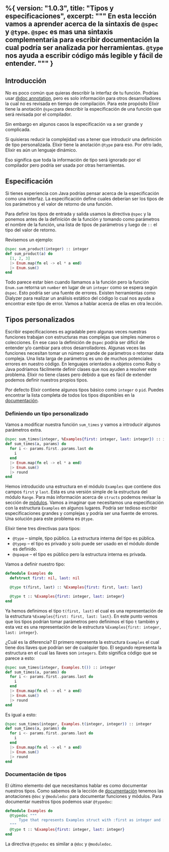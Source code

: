 %{
  version: "1.0.3",
  title: "Tipos y especificaciones",
  excerpt: """
  En esta lección vamos a aprender acerca de la sintaxis de `@spec` y `@type`.
`@spec` es mas una sintaxis complementaria para escribir documentación la cual podría ser analizada por herramientas.
`@type` nos ayuda a escribir código más legible y fácil de entender.
  """
}
---

## Introducción

No es poco común que quieras describir la interfaz de tu función.
Podrías usar [@doc annotation](../../basics/documentation), pero es solo información para otros desarrolladores la cual no es revisada en tiempo de compilación.
Para este propósito Elixir tiene la anotación `@spec`para describir la especificación de una función que será revisada por el compilador.

Sin embargo en algunos casos la especificación va a ser grande y complicada.

Si quisieras reducir la complejidad vas a tener que introducir una definición de tipo personalizada.
Elixir tiene la anotación `@type` para eso.
Por otro lado, Elixir es aún un lenguaje dinámico.

Eso significa que toda la información de tipo será ignorado por el compilador pero podría ser usada por otras herramientas.

## Especificación

Si tienes experiencia con Java podrías pensar acerca de la especificación como una interfaz.
La especificación define cuales deberían ser los tipos de los parámetros y el valor de retorno de una función.

Para definir los tipos de entrada y salida usamos la directiva `@spec` y la ponemos antes de la definición de la función y tomando como parámetros el nombre de la función, una lista de tipos de parámetros y luego de `::` el tipo del valor de retorno.

Revisemos un ejemplo:

```elixir
@spec sum_product(integer) :: integer
def sum_product(a) do
  [1, 2, 3]
  |> Enum.map(fn el -> el * a end)
  |> Enum.sum()
end
```

Todo parece estar bien cuando llamamos a la función pero la función `Enum.sum` retorna un `number` en lugar de un `integer` como se espera según `@spec`.
Esto podría ser una fuente de errores. Existen herramientas como Dialyzer para realizar un análisis estático del código lo cual nos ayuda a encontrar este tipo de error.
Vamos a hablar acerca de ellas en otra lección.

## Tipos personalizados

Escribir especificaciones es agradable pero algunas veces nuestras funciones trabajan con estructuras mas complejas que simples números o colecciones.
En ese caso la definición de `@spec` podría ser difícil de entender y/o cambiar para otros desarrolladores.
Algunas veces las funciones necesitan tomar un número grande de parámetros o retornar data compleja.
Una lista larga de parámetros es uno de muchos potenciales errores en nuestro código.
En lenguajes orientados a objetos como Ruby o Java podríamos fácilmente definir clases que nos ayuden a resolver este problema.
Elixir no tiene clases pero debido a que es fácil de extender podemos definir nuestros propios tipos.

Por defecto Elixir contiene algunos tipos básico como `integer` o `pid`.
Puedes encontrar la lista completa de todos los tipos disponibles en la [documentación](https://hexdocs.pm/elixir/typespecs.html#types-and-their-syntax).

### Definiendo un tipo personalizado

Vamos a modificar nuestra función `sum_times` y vamos a introducir algunos parámetros extra.

```elixir
@spec sum_times(integer, %Examples{first: integer, last: integer}) :: integer
def sum_times(a, params) do
  for i <- params.first..params.last do
    i
  end
  |> Enum.map(fn el -> el * a end)
  |> Enum.sum()
  |> round
end
```

Hemos introducido una estructura en el módulo `Examples` que contiene dos campos `first` y `last`.
Esta es una versión simple de la estructura del módulo `Range`.
Para más información acerca de `structs` podemos revisar la sección de [módulos](../../basics/modules/#structs).
Vamos a imaginar que necesitamos una especificación con la estructura `Examples` en algunos lugares.
Podría ser tedioso escribir especificaciones grandes y complejas y podría ser una fuente de errores.
Una solución para este problema es `@type`.

Elixir tiene tres directivas para tipos:

  - `@type` – simple, tipo público.
La estructura interna del tipo es pública.
  - `@typep` – el tipo es privado y solo puede ser usado en el módulo donde es definido.
  - `@opaque` – el tipo es público pero la estructura interna es privada.

Vamos a definir nuestro tipo:

```elixir
defmodule Examples do
  defstruct first: nil, last: nil

  @type t(first, last) :: %Examples{first: first, last: last}

  @type t :: %Examples{first: integer, last: integer}
end
```

Ya hemos definimos el tipo `t(first, last)` el cual es una representación de la estructura `%Examples{first: first, last: last}`.
En este punto vemos que los tipos podrían tomar parámetros pero definimos el tipo `t` también y esta vez es una representación de la estructura `%Examples{first: integer, last: integer}`.

¿Cuál es la diferencia? El primero representa la estructura `Examples` el cual tiene dos llaves que podrían ser de cualquier tipo.
El segundo representa la estructura en el cual las llaves son `integers`.
Esto significa código que se parece a esto:

```elixir
@spec sum_times(integer, Examples.t()) :: integer
def sum_times(a, params) do
  for i <- params.first..params.last do
    i
  end
  |> Enum.map(fn el -> el * a end)
  |> Enum.sum()
  |> round
end
```

Es igual a esto:

```elixir
@spec sum_times(integer, Examples.t(integer, integer)) :: integer
def sum_times(a, params) do
  for i <- params.first..params.last do
    i
  end
  |> Enum.map(fn el -> el * a end)
  |> Enum.sum()
  |> round
end
```

### Documentación de tipos

El último elemento del que necesitamos hablar es como documentar nuestros tipos.
Como sabemos de la lección de [documentación](../../basics/documentation) tenemos las anotaciones `@doc` y `@moduledoc` para documentar funciones y módulos.
Para documentar nuestros tipos podemos usar `@typedoc`:

```elixir
defmodule Examples do
  @typedoc """
      Type that represents Examples struct with :first as integer and :last as integer.
  """
  @type t :: %Examples{first: integer, last: integer}
end
```

La directiva `@typedoc` es similar a `@doc` y `@moduledoc`.
